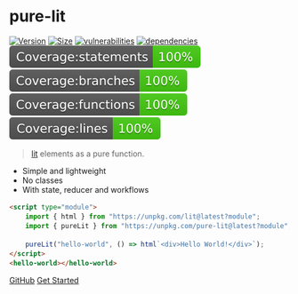 # pure-lit

[![Version](https://img.shields.io/npm/v/pure-lit?style=for-the-badge)](https://www.npmjs.com/package/pure-lit)
[![Size](https://img.shields.io/bundlephobia/minzip/pure-lit?style=for-the-badge)](https://bundlephobia.com/result?p=pure-lit)
[![vulnerabilities](https://img.shields.io/snyk/vulnerabilities/npm/pure-lit?style=for-the-badge)](https://snyk.io/test/github/MatthiasKainer/pure-lit?targetFile=package.json)
[![dependencies](https://img.shields.io/badge/dependencies-0-brightgreen?style=for-the-badge)](https://bundlephobia.com/result?p=pure-lit)<br>
![Statements](badges/badge-statements.svg)
![Branch](badges/badge-branches.svg)
![Functions](badges/badge-functions.svg)
![Lines](badges/badge-lines.svg)

> [lit](https://lit.dev/) elements as a pure function.


- Simple and lightweight
- No classes
- With state, reducer and workflows

<style>
    .cover-code>pre {
        text-align: left;
        width: 72ch;
        margin: 0 auto;
    }
</style>

<div class="cover-code">

```html
<script type="module">
    import { html } from "https://unpkg.com/lit@latest?module";
    import { pureLit } from "https://unpkg.com/pure-lit@latest?module";

    pureLit("hello-world", () => html`<div>Hello World!</div>`);
</script>
<hello-world></hello-world>
```

</div>

[GitHub](https://github.com/MatthiasKainer/pure-lit)
[Get Started](getting-started.md)